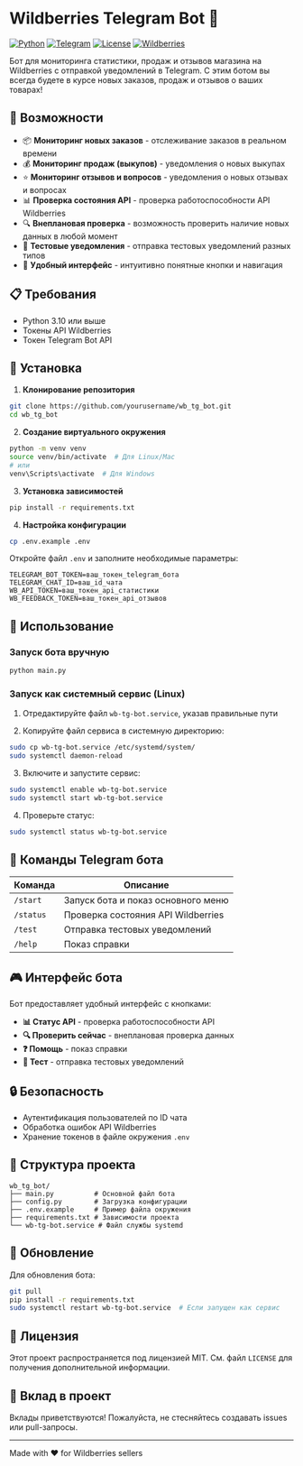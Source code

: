 # Wildberries Telegram Bot 🤖

[![Python](https://img.shields.io/badge/Python-3.10%2B-blue.svg)](https://www.python.org/downloads/)
[![Telegram](https://img.shields.io/badge/Telegram-API-32AFED.svg)](https://core.telegram.org/bots/api)
[![License](https://img.shields.io/badge/License-MIT-yellow.svg)](LICENSE)
[![Wildberries](https://img.shields.io/badge/Wildberries-API-E539A9.svg)](https://openapi.wb.ru/)

Бот для мониторинга статистики, продаж и отзывов магазина на Wildberries с отправкой уведомлений в Telegram. С этим ботом вы всегда будете в курсе новых заказов, продаж и отзывов о ваших товарах!

## 🌟 Возможности

- 📦 **Мониторинг новых заказов** - отслеживание заказов в реальном времени
- 💰 **Мониторинг продаж (выкупов)** - уведомления о новых выкупах
- ⭐ **Мониторинг отзывов и вопросов** - уведомления о новых отзывах и вопросах
- 📊 **Проверка состояния API** - проверка работоспособности API Wildberries
- 🔍 **Внеплановая проверка** - возможность проверить наличие новых данных в любой момент
- 🧪 **Тестовые уведомления** - отправка тестовых уведомлений разных типов
- 🚀 **Удобный интерфейс** - интуитивно понятные кнопки и навигация

## 📋 Требования

- Python 3.10 или выше
- Токены API Wildberries
- Токен Telegram Bot API

## 🚀 Установка

1. **Клонирование репозитория**

```bash
git clone https://github.com/yourusername/wb_tg_bot.git
cd wb_tg_bot
```

2. **Создание виртуального окружения**

```bash
python -m venv venv
source venv/bin/activate  # Для Linux/Mac
# или
venv\Scripts\activate  # Для Windows
```

3. **Установка зависимостей**

```bash
pip install -r requirements.txt
```

4. **Настройка конфигурации**

```bash
cp .env.example .env
```

Откройте файл `.env` и заполните необходимые параметры:

```
TELEGRAM_BOT_TOKEN=ваш_токен_telegram_бота
TELEGRAM_CHAT_ID=ваш_id_чата
WB_API_TOKEN=ваш_токен_api_статистики
WB_FEEDBACK_TOKEN=ваш_токен_api_отзывов
```

## 🔧 Использование

### Запуск бота вручную

```bash
python main.py
```

### Запуск как системный сервис (Linux)

1. Отредактируйте файл `wb-tg-bot.service`, указав правильные пути

2. Копируйте файл сервиса в системную директорию:

```bash
sudo cp wb-tg-bot.service /etc/systemd/system/
sudo systemctl daemon-reload
```

3. Включите и запустите сервис:

```bash
sudo systemctl enable wb-tg-bot.service
sudo systemctl start wb-tg-bot.service
```

4. Проверьте статус:

```bash
sudo systemctl status wb-tg-bot.service
```

## 📲 Команды Telegram бота

| Команда | Описание |
|---------|----------|
| `/start` | Запуск бота и показ основного меню |
| `/status` | Проверка состояния API Wildberries |
| `/test` | Отправка тестовых уведомлений |
| `/help` | Показ справки |

## 🎮 Интерфейс бота

Бот предоставляет удобный интерфейс с кнопками:

- **📊 Статус API** - проверка работоспособности API
- **🔍 Проверить сейчас** - внеплановая проверка данных
- **❓ Помощь** - показ справки
- **🧪 Тест** - отправка тестовых уведомлений

## 🔒 Безопасность

- Аутентификация пользователей по ID чата
- Обработка ошибок API Wildberries
- Хранение токенов в файле окружения `.env`

## 💼 Структура проекта

```
wb_tg_bot/
├── main.py          # Основной файл бота
├── config.py        # Загрузка конфигурации
├── .env.example     # Пример файла окружения
├── requirements.txt # Зависимости проекта
└── wb-tg-bot.service # Файл службы systemd
```

## 🔄 Обновление

Для обновления бота:

```bash
git pull
pip install -r requirements.txt
sudo systemctl restart wb-tg-bot.service  # Если запущен как сервис
```

## 📝 Лицензия

Этот проект распространяется под лицензией MIT. См. файл `LICENSE` для получения дополнительной информации.

## 🤝 Вклад в проект

Вклады приветствуются! Пожалуйста, не стесняйтесь создавать issues или pull-запросы.

---

Made with ❤️ for Wildberries sellers
